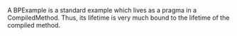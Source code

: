 A BPExample is a standard example which lives as a pragma in a CompiledMethod. Thus, its lifetime is very much bound to the lifetime of the compiled method.